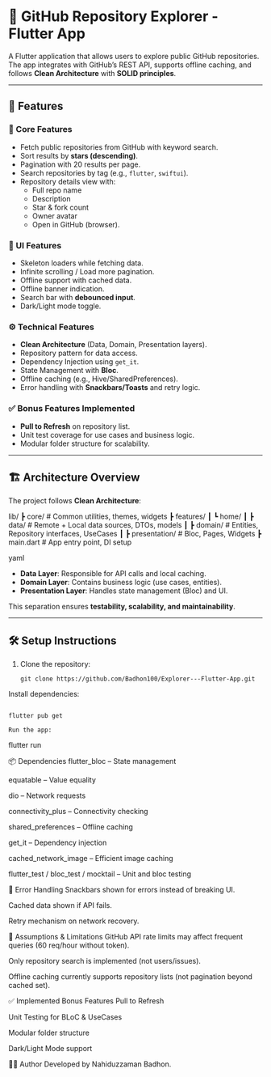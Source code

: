 # 📱 GitHub Repository Explorer - Flutter App

A Flutter application that allows users to explore public GitHub repositories.  
The app integrates with GitHub’s REST API, supports offline caching, and follows **Clean Architecture** with **SOLID principles**.

---

## 🚀 Features

### 🔧 Core Features
- Fetch public repositories from GitHub with keyword search.
- Sort results by **stars (descending)**.
- Pagination with 20 results per page.
- Search repositories by tag (e.g., `flutter`, `swiftui`).
- Repository details view with:
  - Full repo name
  - Description
  - Star & fork count
  - Owner avatar
  - Open in GitHub (browser).

### 📲 UI Features
- Skeleton loaders while fetching data.
- Infinite scrolling / Load more pagination.
- Offline support with cached data.
- Offline banner indication.
- Search bar with **debounced input**.
- Dark/Light mode toggle.

### ⚙️ Technical Features
- **Clean Architecture** (Data, Domain, Presentation layers).
- Repository pattern for data access.
- Dependency Injection using `get_it`.
- State Management with **Bloc**.
- Offline caching (e.g., Hive/SharedPreferences).
- Error handling with **Snackbars/Toasts** and retry logic.

### ✅ Bonus Features Implemented
- **Pull to Refresh** on repository list.
- Unit test coverage for use cases and business logic.
- Modular folder structure for scalability.

---

## 🏗️ Architecture Overview

The project follows **Clean Architecture**:

lib/
┣ core/ # Common utilities, themes, widgets
┣ features/
┃ ┗ home/
┃ ┣ data/ # Remote + Local data sources, DTOs, models
┃ ┣ domain/ # Entities, Repository interfaces, UseCases
┃ ┣ presentation/ # Bloc, Pages, Widgets
┣ main.dart # App entry point, DI setup

yaml

- **Data Layer**: Responsible for API calls and local caching.  
- **Domain Layer**: Contains business logic (use cases, entities).  
- **Presentation Layer**: Handles state management (Bloc) and UI.  

This separation ensures **testability, scalability, and maintainability**.

---

## 🛠️ Setup Instructions

1. Clone the repository:
   ```
   git clone https://github.com/Badhon100/Explorer---Flutter-App.git
Install dependencies:

```

flutter pub get

Run the app:

```

flutter run

📦 Dependencies
flutter_bloc – State management

equatable – Value equality

dio – Network requests

connectivity_plus – Connectivity checking

shared_preferences – Offline caching

get_it – Dependency injection

cached_network_image – Efficient image caching

flutter_test / bloc_test / mocktail – Unit and bloc testing

🔔 Error Handling
Snackbars shown for errors instead of breaking UI.

Cached data shown if API fails.

Retry mechanism on network recovery.

📄 Assumptions & Limitations
GitHub API rate limits may affect frequent queries (60 req/hour without token).

Only repository search is implemented (not users/issues).

Offline caching currently supports repository lists (not pagination beyond cached set).

✅ Implemented Bonus Features
Pull to Refresh

Unit Testing for BLoC & UseCases

Modular folder structure

Dark/Light Mode support

👨‍💻 Author
Developed by Nahiduzzaman Badhon.